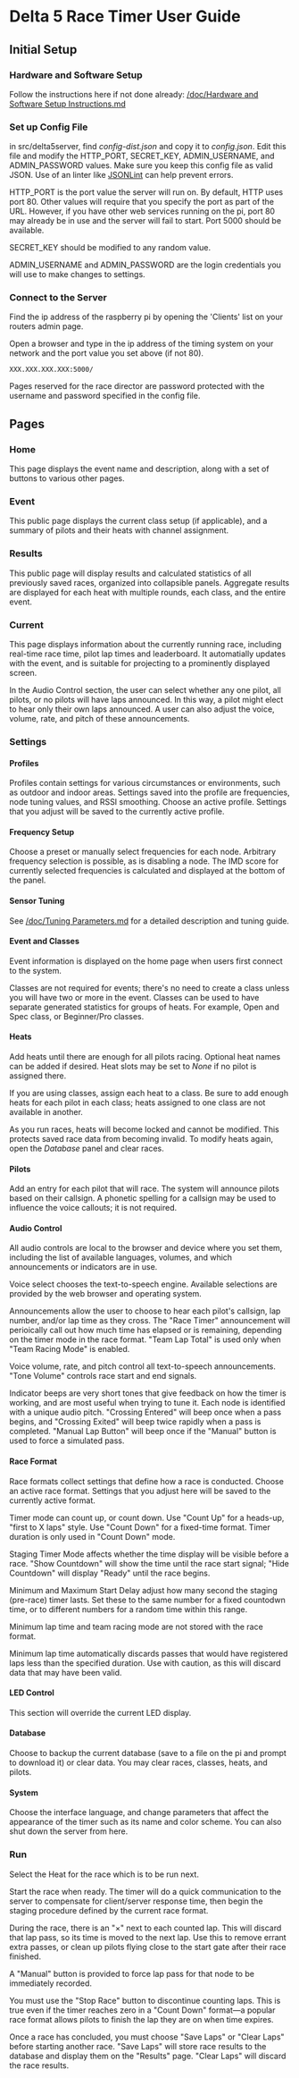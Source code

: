 # Delta 5 Race Timer User Guide

## Initial Setup

### Hardware and Software Setup
Follow the instructions here if not done already: [/doc/Hardware and Software Setup Instructions.md](Hardware%20and%20Software%20Setup%20Instructions.md)

### Set up Config File
in src/delta5server, find *config-dist.json* and copy it to *config.json*. Edit this file and modify the HTTP_PORT, SECRET_KEY, ADMIN_USERNAME, and ADMIN_PASSWORD values. Make sure you keep this config file as valid JSON. Use of an linter like [JSONLint](https://jsonlint.com/) can help prevent errors.

HTTP_PORT is the port value the server will run on. By default, HTTP uses port 80. Other values will require that you specify the port as part of the URL. However, if you have other web services running on the pi, port 80 may already be in use and the server will fail to start. Port 5000 should be available.

SECRET_KEY should be modified to any random value.

ADMIN_USERNAME and ADMIN_PASSWORD are the login credentials you will use to make changes to settings.


### Connect to the Server
Find the ip address of the raspberry pi by opening the 'Clients' list on your routers admin page.

Open a browser and type in the ip address of the timing system on your network and the port value you set above (if not 80).
```
XXX.XXX.XXX.XXX:5000/
```

Pages reserved for the race director are password protected with the username and password specified in the config file.

## Pages

### Home

This page displays the event name and description, along with a set of buttons to various other pages.


### Event

This public page displays the current class setup (if applicable), and a summary of pilots and their heats with channel assignment.


### Results

This public page will display results and calculated statistics of all previously saved races, organized into collapsible panels. Aggregate results are displayed for each heat with multiple rounds, each class, and the entire event.


### Current

This page displays information about the currently running race, including real-time race time, pilot lap times and leaderboard. It automatially updates with the event, and is suitable for projecting to a prominently displayed screen.

In the Audio Control section, the user can select whether any one pilot, all pilots, or no pilots will have laps announced. In this way, a pilot might elect to hear only their own laps announced. A user can also adjust the voice, volume, rate, and pitch of these announcements.


### Settings

#### Profiles
Profiles contain settings for various circumstances or environments, such as outdoor and indoor areas. Settings saved into the profile are frequencies, node tuning values, and RSSI smoothing. Choose an active profile. Settings that you adjust will be saved to the currently active profile.

#### Frequency Setup
Choose a preset or manually select frequencies for each node. Arbitrary frequency selection is possible, as is disabling a node. The IMD score for currently selected frequencies is calculated and displayed at the bottom of the panel.

#### Sensor Tuning
See [/doc/Tuning Parameters.md](Tuning%20Parameters.md) for a detailed description and tuning guide.

#### Event and Classes
Event information is displayed on the home page when users first connect to the system.

Classes are not required for events; there's no need to create a class unless you will have two or more in the event. Classes can be used to have separate generated statistics for groups of heats. For example, Open and Spec class, or Beginner/Pro classes.

#### Heats
Add heats until there are enough for all pilots racing. Optional heat names can be added if desired. Heat slots may be set to *None* if no pilot is assigned there.

If you are using classes, assign each heat to a class. Be sure to add enough heats for each pilot in each class; heats assigned to one class are not available in another.

As you run races, heats will become locked and cannot be modified. This protects saved race data from becoming invalid. To modify heats again, open the *Database* panel and clear races.

#### Pilots
Add an entry for each pilot that will race. The system will announce pilots based on their callsign. A phonetic spelling for a callsign may be used to influence the voice callouts; it is not required.

#### Audio Control
All audio controls are local to the browser and device where you set them, including the list of available languages, volumes, and which announcements or indicators are in use.

Voice select chooses the text-to-speech engine. Available selections are provided by the web browser and operating system.

Announcements allow the user to choose to hear each pilot's callsign, lap number, and/or lap time as they cross. The "Race Timer" announcement will perioically call out how much time has elapsed or is remaining, depending on the timer mode in the race format. "Team Lap Total" is used only when "Team Racing Mode" is enabled.

Voice volume, rate, and pitch control all text-to-speech announcements. "Tone Volume" controls race start and end signals.

Indicator beeps are very short tones that give feedback on how the timer is working, and are most useful when trying to tune it. Each node is identified with a unique audio pitch. "Crossing Entered" will beep once when a pass begins, and "Crossing Exited" will beep twice rapidly when a pass is completed. "Manual Lap Button" will beep once if the "Manual" button is used to force a simulated pass.

#### Race Format
Race formats collect settings that define how a race is conducted. Choose an active race format. Settings that you adjust here will be saved to the currently active format.

Timer mode can count up, or count down. Use "Count Up" for a heads-up, "first to X laps" style. Use "Count Down" for a fixed-time format. Timer duration is only used in "Count Down" mode.

Staging Timer Mode affects whether the time display will be visible before a race. "Show Countdown" will show the time until the race start signal; "Hide Countdown" will display "Ready" until the race begins.

Minimum and Maximum Start Delay adjust how many second the staging (pre-race) timer lasts. Set these to the same number for a fixed countodwn time, or to different numbers for a random time within this range.

Minimum lap time and team racing mode are not stored with the race format.

Minimum lap time automatically discards passes that would have registered laps less than the specified duration. Use with caution, as this will discard data that may have been valid.

#### LED Control
This section will override the current LED display.

#### Database
Choose to backup the current database (save to a file on the pi and prompt to download it) or clear data. You may clear races, classes, heats, and pilots.

#### System
Choose the interface language, and change parameters that affect the appearance of the timer such as its name and color scheme. You can also shut down the server from here.


### Run

Select the Heat for the race which is to be run next.

Start the race when ready. The timer will do a quick communication to the server to  compensate for client/server response time, then begin the staging procedure defined by the current race format.

During the race, there is an "×" next to each counted lap. This will discard that lap pass, so its time is moved to the next lap. Use this to remove errant extra passes, or clean up pilots flying close to the start gate after their race finished.

A "Manual" button is provided to force lap pass for that node to be immediately recorded.

You must use the "Stop Race" button to discontinue counting laps. This is true even if the timer reaches zero in a "Count Down" format—a popular race format allows pilots to finish the lap they are on when time expires.

Once a race has concluded, you must choose "Save Laps" or "Clear Laps" before starting another race. "Save Laps" will store race results to the database and display them on the "Results" page. "Clear Laps" will discard the race results. 

